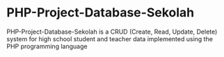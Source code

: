 # PHP-Project-Database-Sekolah

PHP-Project-Database-Sekolah is a CRUD (Create, Read, Update, Delete) system for high school student and teacher data implemented using the PHP programming language
